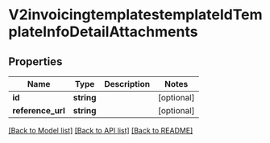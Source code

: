 # V2invoicingtemplatestemplateIdTemplateInfoDetailAttachments

## Properties
Name | Type | Description | Notes
------------ | ------------- | ------------- | -------------
**id** | **string** |  | [optional] 
**reference_url** | **string** |  | [optional] 

[[Back to Model list]](../README.md#documentation-for-models) [[Back to API list]](../README.md#documentation-for-api-endpoints) [[Back to README]](../README.md)


